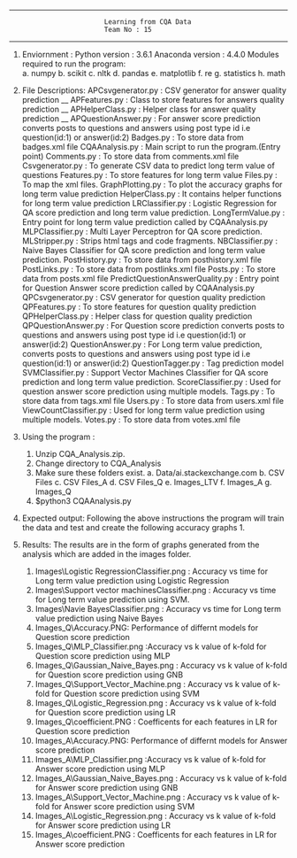 -----------------------------------------------------------------------------------------------------------------------------------------------
							Learning from CQA Data
							Team No : 15				
-----------------------------------------------------------------------------------------------------------------------------------------------

1. Enviornment :
    Python version : 3.6.1
    Anaconda version : 4.4.0 
    Modules required to run the program:	
	 a. numpy
	 b. scikit
	 c. nltk
	 d. pandas
	 e. matplotlib
	 f. re
	 g. statistics
	 h. math

2. File Descriptions:
	APCsvgenerator.py : CSV generator for answer quality prediction __
	APFeatures.py : Class to store features for answers quality prediction __
	APHelperClass.py : Helper class for answer quality prediction __
	APQuestionAnswer.py : For answer score prediction converts posts to questions and answers using post type id i.e question(id:1) or answer(id:2)
	Badges.py : To store data from badges.xml file 
	CQAAnalysis.py : Main script to run the program.(Entry point)
	Comments.py : To store data from comments.xml file 
	Csvgenerator.py : To generate CSV data to predict long term value of questions
	Features.py : To store features for long term value 
	Files.py : To map the xml files. 
	GraphPlotting.py : To plot the accuracy graphs for long term value prediction
	HelperClass.py : It contains helper functions for long term value prediction 
	LRClassifier.py : Logistic Regression for QA score prediction and long term value prediction.
	LongTermValue.py : Entry point for long term value prediction called by CQAAnalysis.py
	MLPClassifier.py : Multi Layer Perceptron for QA score prediction.
	MLStripper.py : Strips html tags and code fragments.
	NBClassifier.py :  Naive Bayes Classifier for QA score prediction and long term value prediction.
	PostHistory.py : To store data from posthistory.xml file 
	PostLinks.py : To store data from postlinks.xml file 
	Posts.py : To store data from posts.xml file 
	PredictQuestionAnswerQuality.py : Entry point for Question Answer score prediction called by CQAAnalysis.py
	QPCsvgenerator.py : CSV generator for question quality prediction
	QPFeatures.py : To store features for question quality prediction
	QPHelperClass.py : Helper class for question quality prediction
	QPQuestionAnswer.py : For Question score prediction converts posts to questions and answers using post type id i.e question(id:1) or answer(id:2)
	QuestionAnswer.py : For Long term value prediction, converts posts to questions and answers using post type id i.e question(id:1) or answer(id:2)
	QuestionTagger.py : Tag prediction model 
 	SVMClassifier.py : Support Vector Machines Classifier for QA score prediction and long term value prediction.
	ScoreClassifier.py : Used for question answer score prediction using multiple models.
	Tags.py : To store data from tags.xml file
	Users.py : To store data from users.xml file
	ViewCountClassifier.py : Used for long term value prediction using multiple models.
	Votes.py : To store data from votes.xml file

3. Using the program :
   1. Unzip CQA_Analysis.zip.
   2. Change directory to CQA_Analysis
   4. Make sure these folders exist.
	 a. Data/ai.stackexchange.com
	 b. CSV Files
	 c. CSV Files_A
	 d. CSV Files_Q
	 e. Images_LTV
	 f. Images_A
	 g. Images_Q
   5. $python3 CQAAnalysis.py

4. Expected output:
   Following the above instructions the program will train the data and test and create the following accuracy graphs
	1. 
4. Results:
     The results are in the form of graphs generated from the analysis which are added in the images folder.
	1. Images\Logistic RegressionClassifier.png : Accuracy vs time for Long term value prediction using Logistic Regression
	2. Images\Support vector machinesClassifier.png : Accuracy vs time for Long term value prediction using SVM.
	3. Images\Navie BayesClassifier.png : Accuracy vs time for Long term value prediction using Naive Bayes
	4. Images_Q\Accuracy.PNG: Performance of differnt models for Question score prediction
	5. Images_Q\MLP_Classifier.png :Accuracy vs k value of k-fold for Question score prediction using MLP
	6. Images_Q\Gaussian_Naive_Bayes.png : Accuracy vs k value of k-fold for Question score prediction using GNB
	7. Images_Q\Support_Vector_Machine.png : Accuracy vs k value of k-fold for Question score prediction using SVM
	8. Images_Q\Logistic_Regression.png : Accuracy vs k value of k-fold for Question score prediction using LR
	9. Images_Q\coefficient.PNG : Coefficents for each features in LR for Question score prediction
	10. Images_A\Accuracy.PNG: Performance of differnt models for Answer score prediction
	11. Images_A\MLP_Classifier.png :Accuracy vs k value of k-fold for Answer score prediction using MLP
	12. Images_A\Gaussian_Naive_Bayes.png : Accuracy vs k value of k-fold for Answer score prediction using GNB
	13. Images_A\Support_Vector_Machine.png : Accuracy vs k value of k-fold for Answer score prediction using SVM
	14. Images_A\Logistic_Regression.png : Accuracy vs k value of k-fold for Answer score prediction using LR
	15. Images_A\coefficient.PNG : Coefficents for each features in LR for Answer score prediction
